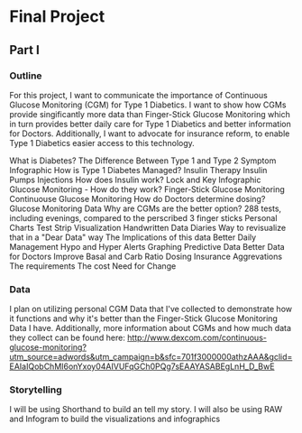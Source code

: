 # Final Project
## Part I
### Outline
For this project, I want to communicate the importance of Continuous Glucose Monitoring (CGM) for Type 1 Diabetics. I want to show how CGMs provide singificantly more data than Finger-Stick Glucose Monitoring which in turn provides better daily care for Type 1 Diabetics and better information for Doctors. Additionally, I want to advocate for insurance reform, to enable Type 1 Diabetics easier access to this technology. 

What is Diabetes?
  The Difference Between Type 1 and Type 2
  Symptom Infographic
How is Type 1 Diabetes Managed?
  Insulin Therapy
      Insulin Pumps
      Injections
  How does Insulin work?
      Lock and Key Infographic
  Glucose Monitoring - How do they work?
      Finger-Stick Glucose Monitoring
      Continuouse Glucose Monitoring
How do Doctors determine dosing?
  Glucose Monitoring Data
Why are CGMs are the better option?
  288 tests, including evenings, compared to the perscribed 3 finger sticks
       Personal Charts
       Test Strip Visualization
       Handwritten Data Diaries
          Way to revisualize that in a "Dear Data" way
  The Implications of this data
      Better Daily Management
          Hypo and Hyper Alerts
          Graphing
          Predictive Data
      Better Data for Doctors
          Improve Basal and Carb Ratio Dosing
Insurance Aggrevations
   The requirements 
   The cost
Need for Change

### Data
I plan on utilizing personal CGM Data that I've collected to demonstrate how it functions and why it's better than the Finger-Stick Glucose Monitoring Data I have. 
Additionally, more information about CGMs and how much data they collect can be found here:
http://www.dexcom.com/continuous-glucose-monitoring?utm_source=adwords&utm_campaign=b&sfc=701f3000000athzAAA&gclid=EAIaIQobChMI6onYxoy04AIVUFqGCh0PQg7sEAAYASABEgLnH_D_BwE
### Storytelling
I will be using Shorthand to build an tell my story. I will also be using RAW and Infogram to build the visualizations and infographics
